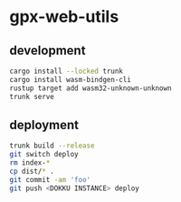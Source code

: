 # gpx-web-utils

## development

```bash
cargo install --locked trunk
cargo install wasm-bindgen-cli
rustup target add wasm32-unknown-unknown
trunk serve
```

## deployment

```bash
trunk build --release
git switch deploy
rm index-*
cp dist/* .
git commit -am 'foo'
git push <DOKKU INSTANCE> deploy
```
